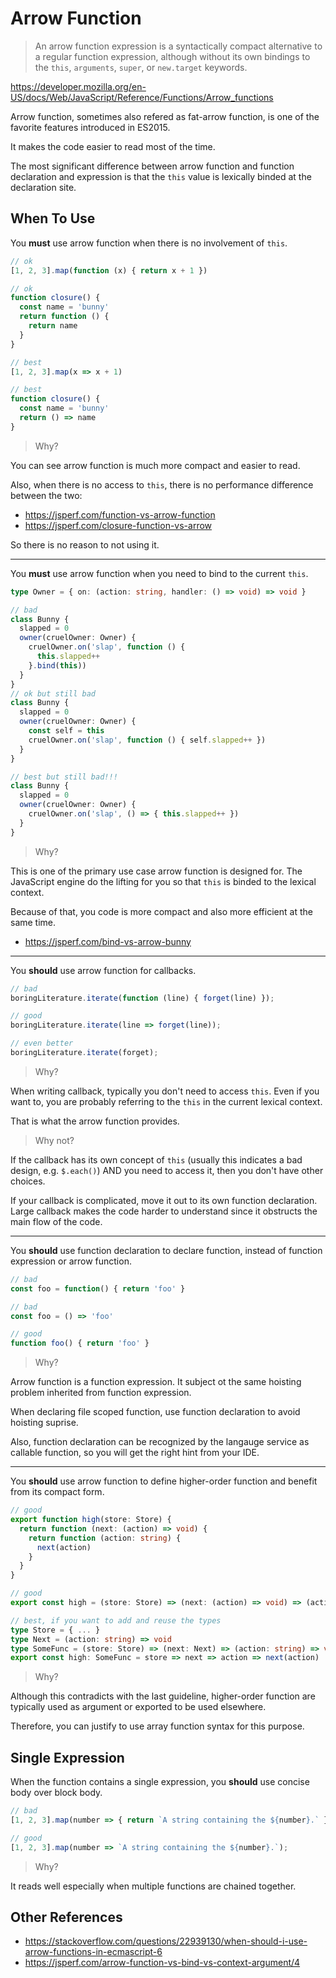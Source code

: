 # Arrow Function

> An arrow function expression is a syntactically compact alternative to a regular function expression,
> although without its own bindings to the `this`, `arguments`, `super`, or `new.target` keywords.

<https://developer.mozilla.org/en-US/docs/Web/JavaScript/Reference/Functions/Arrow_functions>

Arrow function, sometimes also refered as fat-arrow function,
is one of the favorite features introduced in ES2015.

It makes the code easier to read most of the time.

The most significant difference between arrow function and function declaration and expression is that the `this` value is lexically binded at the declaration site.

## When To Use

You **must** use arrow function when there is no involvement of `this`.

```ts
// ok
[1, 2, 3].map(function (x) { return x + 1 })

// ok
function closure() {
  const name = 'bunny'
  return function () {
    return name
  }
}

// best
[1, 2, 3].map(x => x + 1)

// best
function closure() {
  const name = 'bunny'
  return () => name
}
```

> Why?

You can see arrow function is much more compact and easier to read.

Also, when there is no access to `this`,
there is no performance difference between the two:

- <https://jsperf.com/function-vs-arrow-function>
- <https://jsperf.com/closure-function-vs-arrow>

So there is no reason to not using it.

---

You **must** use arrow function when you need to bind to the current `this`.

```ts
type Owner = { on: (action: string, handler: () => void) => void }

// bad
class Bunny {
  slapped = 0
  owner(cruelOwner: Owner) {
    cruelOwner.on('slap', function () {
      this.slapped++
    }.bind(this))
  }
}
// ok but still bad
class Bunny {
  slapped = 0
  owner(cruelOwner: Owner) {
    const self = this
    cruelOwner.on('slap', function () { self.slapped++ })
  }
}

// best but still bad!!!
class Bunny {
  slapped = 0
  owner(cruelOwner: Owner) {
    cruelOwner.on('slap', () => { this.slapped++ })
  }
}
```

> Why?

This is one of the primary use case arrow function is designed for.
The JavaScript engine do the lifting for you so that `this` is binded to the lexical context.

Because of that, you code is more compact and also more efficient at the same time.

- <https://jsperf.com/bind-vs-arrow-bunny>

---

You **should** use arrow function for callbacks.

```ts
// bad
boringLiterature.iterate(function (line) { forget(line) });

// good
boringLiterature.iterate(line => forget(line));

// even better
boringLiterature.iterate(forget);
```

> Why?

When writing callback,
typically you don't need to access `this`.
Even if you want to, you are probably referring to the `this` in the current lexical context.

That is what the arrow function provides.

> Why not?

If the callback has its own concept of `this` (usually this indicates a bad design, e.g. `$.each()`) AND you need to access it, then you don't have other choices.

If your callback is complicated, move it out to its own function declaration. Large callback makes the code harder to understand since it obstructs the main flow of the code.

---

You **should** use function declaration to declare function, instead of function expression or arrow function.

```ts
// bad
const foo = function() { return 'foo' }

// bad
const foo = () => 'foo'

// good
function foo() { return 'foo' }
```

> Why?

Arrow function is a function expression.
It subject ot the same hoisting problem inherited from function expression.

When declaring file scoped function, use function declaration to avoid hoisting suprise.

Also, function declaration can be recognized by the langauge service as callable function,
so you will get the right hint from your IDE.

---

You **should** use arrow function to define higher-order function and benefit from its compact form.

```ts
// good
export function high(store: Store) {
  return function (next: (action) => void) {
    return function (action: string) {
      next(action)
    }
  }
}

// good
export const high = (store: Store) => (next: (action) => void) => (action: string) => next(action)

// best, if you want to add and reuse the types
type Store = { ... }
type Next = (action: string) => void
type SomeFunc = (store: Store) => (next: Next) => (action: string) => void
export const high: SomeFunc = store => next => action => next(action)
```

> Why?

Although this contradicts with the last guideline,
higher-order function are typically used as argument or exported to be used elsewhere.

Therefore, you can justify to use array function syntax for this purpose.

## Single Expression

When the function contains a single expression,
you **should** use concise body over block body.

```ts
// bad
[1, 2, 3].map(number => { return `A string containing the ${number}.` });

// good
[1, 2, 3].map(number => `A string containing the ${number}.`);
```

> Why?

It reads well especially when multiple functions are chained together.

## Other References

- <https://stackoverflow.com/questions/22939130/when-should-i-use-arrow-functions-in-ecmascript-6>
- <https://jsperf.com/arrow-function-vs-bind-vs-context-argument/4>
